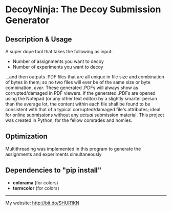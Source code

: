 # DecoyNinja: The Decoy Submission Generator

## Description & Usage
A super dope tool that takes the following as input:

- Number of assignments you want to decoy
- Number of experiments you want to decoy

...and then outputs .PDF files that are all unique in file size and combination of bytes in them; so no two files will ever be of the same size or byte combination, *ever*. These generated .PDFs will always show as corrupted/damaged in PDF viewers. If the generated .PDFs are opened using the Notepad (or any other text editor) by a slightly smarter person than the average lot, the content within each file shall be found to be consistent with that of a typical corrupted/damaged file's attributes; ideal for online submissions without any *actual* submission material. This project was created in Python, for the fellow comrades and homies.

## Optimization
Multithreading was implemented in this program to generate the assignments and experiments simultaneously

## Dependencies to "pip install"
- **colorama** (for colors)
- **termcolor** (for colors)

------------

My website: http://bit.do/SHUR1KN
